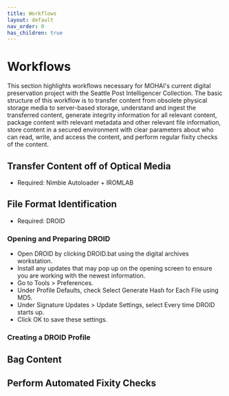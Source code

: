 ```yaml
---
title: Workflows
layout: default
nav_order: 0
has_children: true
---
```

# Workflows
This section highlights workflows necessary for MOHAI's current digital preservation project with the Seattle Post Intelligencer Collection. The basic structure of this workflow is to transfer content from obsolete physical storage media to server-based storage, understand and ingest the transferred content, generate integrity information for all relevant content, package content with relevant metadata and other relevant file information, store content in a secured environment with clear parameters about who can read, write, and access the content, and perform regular fixity checks of the content.

## Transfer Content off of Optical Media
* Required: Nimbie Autoloader + IROMLAB
  
## File Format Identification
* Required: DROID

### Opening and Preparing DROID
* Open DROID by clicking DROID.bat using the digital archives workstation.
* Install any updates that may pop up on the opening screen to ensure you are working with the newest information.
* Go to Tools > Preferences.
* Under Profile Defaults, check Select Generate Hash for Each File using MD5.
* Under Signature Updates > Update Settings, select Every time DROID starts up.
* Click OK to save these settings.

### Creating a DROID Profile

## Bag Content
## Perform Automated Fixity Checks
